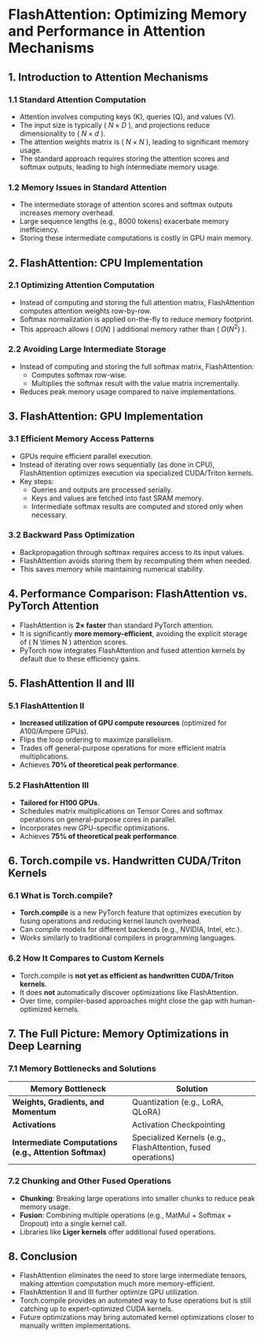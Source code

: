 # FlashAttention: Optimizing Memory and Performance in Attention Mechanisms

## 1. Introduction to Attention Mechanisms

### 1.1 Standard Attention Computation
- Attention involves computing keys (K), queries (Q), and values (V).
- The input size is typically \( $N \times D$ \), and projections reduce dimensionality to \( $N \times d$ \).
- The attention weights matrix is \( $N \times N$ \), leading to significant memory usage.
- The standard approach requires storing the attention scores and softmax outputs, leading to high intermediate memory usage.

### 1.2 Memory Issues in Standard Attention
- The intermediate storage of attention scores and softmax outputs increases memory overhead.
- Large sequence lengths (e.g., 8000 tokens) exacerbate memory inefficiency.
- Storing these intermediate computations is costly in GPU main memory.

## 2. FlashAttention: CPU Implementation

### 2.1 Optimizing Attention Computation
- Instead of computing and storing the full attention matrix, FlashAttention computes attention weights row-by-row.
- Softmax normalization is applied on-the-fly to reduce memory footprint.
- This approach allows \( $O(N)$ \) additional memory rather than \( $O(N^2)$ \).

### 2.2 Avoiding Large Intermediate Storage
- Instead of computing and storing the full softmax matrix, FlashAttention:
  - Computes softmax row-wise.
  - Multiplies the softmax result with the value matrix incrementally.
- Reduces peak memory usage compared to naive implementations.

## 3. FlashAttention: GPU Implementation

### 3.1 Efficient Memory Access Patterns
- GPUs require efficient parallel execution.
- Instead of iterating over rows sequentially (as done in CPU), FlashAttention optimizes execution via specialized CUDA/Triton kernels.
- Key steps:
  - Queries and outputs are processed serially.
  - Keys and values are fetched into fast SRAM memory.
  - Intermediate softmax results are computed and stored only when necessary.

### 3.2 Backward Pass Optimization
- Backpropagation through softmax requires access to its input values.
- FlashAttention avoids storing them by recomputing them when needed.
- This saves memory while maintaining numerical stability.

## 4. Performance Comparison: FlashAttention vs. PyTorch Attention

- FlashAttention is **2× faster** than standard PyTorch attention.
- It is significantly **more memory-efficient**, avoiding the explicit storage of \( N \times N \) attention scores.
- PyTorch now integrates FlashAttention and fused attention kernels by default due to these efficiency gains.

## 5. FlashAttention II and III

### 5.1 FlashAttention II
- **Increased utilization of GPU compute resources** (optimized for A100/Ampere GPUs).
- Flips the loop ordering to maximize parallelism.
- Trades off general-purpose operations for more efficient matrix multiplications.
- Achieves **70% of theoretical peak performance**.

### 5.2 FlashAttention III
- **Tailored for H100 GPUs**.
- Schedules matrix multiplications on Tensor Cores and softmax operations on general-purpose cores in parallel.
- Incorporates new GPU-specific optimizations.
- Achieves **75% of theoretical peak performance**.

## 6. Torch.compile vs. Handwritten CUDA/Triton Kernels

### 6.1 What is Torch.compile?
- **Torch.compile** is a new PyTorch feature that optimizes execution by fusing operations and reducing kernel launch overhead.
- Can compile models for different backends (e.g., NVIDIA, Intel, etc.).
- Works similarly to traditional compilers in programming languages.

### 6.2 How It Compares to Custom Kernels
- Torch.compile is **not yet as efficient as handwritten CUDA/Triton kernels**.
- It does **not** automatically discover optimizations like FlashAttention.
- Over time, compiler-based approaches might close the gap with human-optimized kernels.

## 7. The Full Picture: Memory Optimizations in Deep Learning

### 7.1 Memory Bottlenecks and Solutions
| **Memory Bottleneck** | **Solution** |
|----------------------|-------------|
| **Weights, Gradients, and Momentum** | Quantization (e.g., LoRA, QLoRA) |
| **Activations** | Activation Checkpointing |
| **Intermediate Computations (e.g., Attention Softmax)** | Specialized Kernels (e.g., FlashAttention, fused operations) |

### 7.2 Chunking and Other Fused Operations
- **Chunking**: Breaking large operations into smaller chunks to reduce peak memory usage.
- **Fusion**: Combining multiple operations (e.g., MatMul + Softmax + Dropout) into a single kernel call.
- Libraries like **Liger kernels** offer additional fused operations.

## 8. Conclusion

- FlashAttention eliminates the need to store large intermediate tensors, making attention computation much more memory-efficient.
- FlashAttention II and III further optimize GPU utilization.
- Torch.compile provides an automated way to fuse operations but is still catching up to expert-optimized CUDA kernels.
- Future optimizations may bring automated kernel optimizations closer to manually written implementations.

